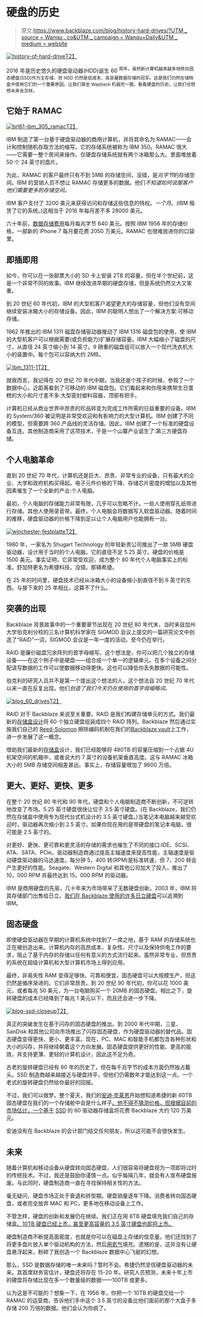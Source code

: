 # 硬盘的历史

> 原文:[https://www.backblaze.com/blog/history-hard-drives/?UTM _ source = Wanqu . co&UTM _ campaign = Wanqu+Daily&UTM _ medium = website](https://www.backblaze.com/blog/history-hard-drives/?utm_source=wanqu.co&utm_campaign=Wanqu+Daily&utm_medium=website)

[![history-of-hard-drive](../Images/dc51ddc79ee7dd85a2a5f1e590bd4065.png)T2】](https://www.backblaze.com/blog/wp-content/uploads/2016/11/history-of-hard-drive.jpg "history-of-hard-drive")

2016 年是历史悠久的硬盘驱动器(HDD)诞生 60 <sup>周年。虽然新计算机越来越多地转向固态硬盘(SSD)作为主存储，但 HDD 仍然是低成本、高容量数据存储的冠军。这是我们仍然在储物盒中使用它们的一个重要原因。让我们乘坐 Wayback 机器兜一圈，看看硬盘的历史。让我们也想想未来会怎样。</sup>

## 它始于 RAMAC

[![brl61-ibm_305_ramac](../Images/6dca72f5d9cd0ecf43a71e8e0a1971f1.png)T2】](https://www.backblaze.com/blog/wp-content/uploads/2016/11/BRL61-IBM_305_RAMAC.jpeg "brl61-ibm_305_ramac")

IBM 制造了第一台基于硬盘驱动器的商用计算机，并将其命名为 RAMAC——会计和控制随机存取方法的缩写。它的存储系统被称为 IBM 350。RAMAC 很大——它需要一整个房间来操作。仅硬盘存储系统就有两个冰箱那么大。里面堆放着 50 个 24 英寸的盘片。

为此，RAMAC 的客户最终只有不到 5MB 的存储空间，没错，是*兆字节*的存储空间。IBM 的营销人员不想让 RAMAC 存储更多的数据。他们*不知道如何说服客户他们需要更多的存储空间。*

IBM 客户支付了 3200 美元来获得访问和存储这些信息的特权。*一个月*。(IBM 租赁了它的系统。)这相当于 2016 年每月差不多 28000 美元。

六十年前，[数据存储费用](https://www.backblaze.com/blog/cost-of-cloud-storage/)每月每兆字节 640 美元。按照 IBM 1956 年的存储价格，一部新的 iPhone 7 每月要花费 2050 万美元。RAMAC 也很难放进你的口袋里。

## 即插即用

如今，你可以在一张邮票大小的 SD 卡上安装 2TB 的容量，但在半个世纪前，这是一个非常不同的故事。IBM 继续改进早期的硬盘存储，但是系统仍然又大又笨重。

到 20 世纪 60 年代初，IBM 的大型机客户渴望更大的存储容量，但他们没有空间继续安装冰箱大小的存储设备。因此，IBM 的聪明人想出了一个解决方案:可移动存储。

1962 年推出的 IBM 1311 磁盘存储驱动器推动了 IBM 1316 磁盘包的使用，使 IBM 的大型机客户可以根据需要(或负担能力)扩展存储容量。IBM 大幅缩小了磁盘的尺寸，从直径 24 英寸缩小到 14 英寸。9 磅重的磁盘组可以放入一个现代洗衣机大小的装置中。每个包可以容纳大约 2MB。

[![ibm_1311-1](../Images/43c31a755798691f86a7db3c6d4aa05e.png)T2】](https://www.backblaze.com/blog/wp-content/uploads/2016/11/IBM_1311-1.jpg "ibm_1311-1")

就我而言，我记得在 20 世纪 70 年代中期，当我还是个孩子的时候，参观了一个数据中心，近距离看到了可移动的 IBM 磁盘包。它们看起来和你用来携带生日蛋糕的大小和尺寸差不多:大型密封塑料容器，顶部有把手。

计算机已经从商业世界中昂贵的珍品转变为完成工作所需的日益重要的设备。IBM 的 System/360 被证明是非常受欢迎和有影响力的大型计算机。IBM 创建了不同的模型，但需要跨 360 产品线的灵活存储。因此，IBM 创建了一个标准的硬盘设备互连。其他制造商采用了这项技术，于是一个山寨产业诞生了:第三方硬盘存储。

## 个人电脑革命

直到 20 世纪 70 年代，计算机还是巨大、昂贵、非常专业的设备，只有最大的企业、大学和政府机构买得起。电子元件价格的下降、存储芯片密度的增加以及其他因素催生了一个全新的产业:个人电脑。

最初，个人电脑的存储能力非常有限，几乎可以忽略不计。一些人使用穿孔纸带进行存储。其他人使用录音带。最终，个人电脑会将数据写入软盘驱动器。随着时间的推移，硬盘驱动器的价格下降到足以让个人电脑用户也能拥有一台。

[![winchester-festplatte](../Images/69c0450c4b24cbfab054c2ab768d645b.png)T2】](https://www.backblaze.com/blog/wp-content/uploads/2016/11/Winchester-Festplatte.jpg "winchester-festplatte")

1980 年，一家名为 Shugart Technology 的年轻新贵公司推出了一款 5MB 硬盘驱动器，设计用于当时的个人电脑。它的直径不足 5.25 英寸。硬盘的价格是 1500 美元。事实证明，它非常受欢迎，成为整个 80 年代个人电脑事实上的标准。舒加特更名为希捷科技。没错。那辆希捷。

在 25 年的时间里，硬盘技术已经从冰箱大小的设备缩小到直径不到 6 英寸的东西。与接下来的 25 年相比，这算不了什么。

## 突袭的出现

Backblaze 背景故事中的一个重要章节出现在 20 世纪 80 年代末，当时来自加州大学伯克利分校的三名计算机科学家在 SIGMOD 会议上提交的一篇研究论文中创造了“RAID”一词，SIGMOD 会议是一年一度的活动，至今仍在举行。

RAID 是廉价磁盘冗余阵列的首字母缩写。这个想法是，你可以把几个独立的存储设备——在这个例子中是硬盘——组合成一个单一的逻辑单元。在多个设备之间分配读写数据的工作可以使数据移动得更快。这也可以降低你丢失数据的可能性。

伯克利的研究人员并不是第一个提出这个想法的人，这个想法自 20 世纪 70 年代以来一直在反复出现。他们*创造了我们今天仍在使用的首字母缩略词。*

[![blog_60_drives](../Images/7103691fb44e13034dfbfc62e5c80f36.png)T2】](https://www.backblaze.com/blog/wp-content/uploads/2016/11/blog_60_drives.jpg "60 drives Storage Pod")

RAID 对于 Backblaze 来说至关重要。RAID 是我们构建存储单元的方式。我们最新的[存储盒设计](https://www.backblaze.com/blog/open-source-data-storage-server/)将 60 个独立硬盘组装成四个 RAID 阵列。Backblaze 然后通过实施我们自己的 [Reed-Solomon](https://www.backblaze.com/blog/reed-solomon/) 擦除编码机制在我们的[Backblaze vault](https://www.backblaze.com/blog/vault-cloud-storage-architecture/)上工作，进一步发展了这一概念。

借助我们最新的[存储盒](https://www.backblaze.com/b2/storage-pod.html)设计，我们已经能够将 480TB 的容量压缩到一个占据 4U 机架空间的机箱中，或者说大约 7 英寸的设备机架垂直高度。这与 RAMAC 冰箱大小的 5MB 存储空间相差甚远。事实上，存储容量增加了 9600 万倍。

## 更大、更好、更快、更多

在整个 20 世纪 80 年代和 90 年代，硬盘和个人电脑制造商不断创新，不可逆转地改变了市场。5.25 英寸硬盘很快让位于 3.5 英寸硬盘。(在 Backblaze，我们仍然在存储盒中使用专为现代台式机设计的 3.5 英寸硬盘。)当笔记本电脑越来越受欢迎时，驱动器再次缩小到 2.5 英寸。如果你现在用的是带硬盘的笔记本电脑，很可能是 2.5 英寸的。

对更好、更快、更可靠和更灵活的存储的需求也催生了不同的接口:IDE、SCSI、ATA、SATA、PCIe。驱动器制造商通过提高主轴速度来提高性能，主轴速度是驱动硬盘驱动器的马达速度。每分钟 5，400 转(RPM)是标准转速，但 7，200 转会产生更好的性能。Seagate、Western Digital 和其他公司加大了投入，推出了 10，000 RPM 并最终达到 15，000 RPM 的驱动器。

IBM 是商用硬盘的先驱，几十年来为市场带来了无数硬盘创新。2003 年，IBM 将其存储部门出售给日立。[我们在 Backblaze 使用的许多日立硬盘](https://www.backblaze.com/blog/hard-drive-failure-rates-q3-2016/)可以追溯到 IBM。

## 固态硬盘

即使硬盘驱动器在早期的计算机系统中找到了一席之地，基于 RAM 的存储系统也正在被创造出来。计算机内存的高昂成本、复杂性、尺寸以及保持供电工作的要求，阻止了基于内存的存储以任何有意义的方式流行起来。虽然非常专业，但昂贵的系统在超级计算机和大型计算机市场上得到应用。

最终，非易失性 RAM 变得足够快、可靠和便宜，固态硬盘可以大规模生产，但这仍然是循序渐进的。它们非常昂贵。到 20 世纪 90 年代初，你可以花 1000 美元，或者每兆 50 美元，为一台电脑购买一个 20MB 的固态硬盘。相比之下，旋转硬盘的成本已经降到了每兆 1 美元以下，而且还会进一步下降。

[![blog-ssd-closeup](../Images/a19ee44e08aeb93b969eb5b428096621.png)T2】](https://www.backblaze.com/blog/wp-content/uploads/2012/02/blog-ssd-closeup.jpg "SSD closeup")

真正的突破发生在基于闪存的固态硬盘的推出。到 2000 年代中期，三星、SanDisk 和其他公司向市场推出了闪存固态硬盘，作为硬盘驱动器的替代品。固态硬盘变得更快、更小、更丰富。现在，PC、MAC 和智能手机都包含各种形状和大小的闪存，并将继续朝着这个方向发展。固态硬盘提供更好的性能、更高的能效，并支持更薄、更轻的计算机设计，因此这不足为奇。

古老的旋转硬盘已经有 60 年的历史了，但在每千兆字节的成本方面仍然独占鳌头。SSD 制造商越来越接近与硬盘持平，但他们仍需数年才能达到这一点。一个老式的旋转硬盘仍然给你最好的回报。

不过，我们可以做梦。整个夏天，我们的[安迪·克莱恩](https://www.backblaze.com/blog/author/andy/)开始想知道希捷的新 60TB 固态硬盘在我们的一个存储舱中会是什么样子[。他不得不猜测价格，但根据目前的市场估计，一个基于](https://www.backblaze.com/blog/seagate-60tb-ssd-36pb-storage-pod-next/) [SSD](https://www.backblaze.com/blog/how-reliable-are-ssds/) 的 60 驱动器存储盒将花费 Backblaze 大约 120 万美元。

安迪没有在 Backblaze 的会计部门结交任何朋友，所以这可能不会很快发生。

## 未来

随着计算机和移动设备从硬盘转向固态硬盘，人们很容易将硬盘视为一项即将过时的传统技术。不过，我还是鼓励你谨慎一点。似乎每隔几年，就会有人宣布硬盘报废。与此同时，硬盘制造商一直在寻找保持相关性的方法。

毫无疑问，硬盘市场正处于衰退和转型期。硬盘销量逐年下降。消费者转向固态硬盘，或者完全放弃 MAC 和 PC，更多地在移动设备上工作。

不管怎样，硬盘的创新和发展仍在继续。我们正在用 8TB 硬盘填充我们自己的存储盒[。10TB 硬盘已经上市，甚至更高容量的 3.5 英寸硬盘也即将上市。](https://www.backblaze.com/blog/hard-drive-failure-rates-q3-2016/)

硬盘制造商不断提高面密度，也就是你可以在磁盘上存储的信息量。他们还找到了将更多盘片放入单个驱动机构的方法，然后[用氦气](https://www.backblaze.com/blog/hgst-8tb-drives-helium-makes-them-fly/)填充。遗憾的是，这并没有让硬盘悬浮起来，粉碎了我创造一个 Backblaze 数据中心飞艇的幻想。

那么，SSD 是数据存储的唯一未来吗？暂时不会。希捷仍然坚信硬盘驱动器的未来。其首席财务官估计，硬盘还将存在 15-20 年。研究人员预测，未来十年上市的硬盘将存储比现在多一个数量级的数据——100TB 或更多。

认为这是不可能的？想象一下，在 1956 年，你把一个 10TB 的硬盘交给一个 RAMAC 的运营商，告诉他们手中这个 3.5 英寸的设备比他们面前的那个大盒子多存储 200 万倍的数据。他们会认为你疯了。